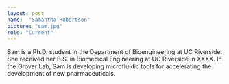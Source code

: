 ```yaml
---
layout: post
name:  "Samantha Robertson"
picture: "sam.jpg"
role: "Current"
---
```

Sam is a Ph.D. student in the Department of Bioengineering at UC Riverside. She received her B.S. in Biomedical Engineering at UC Riverside in XXXX.  In the Grover Lab, Sam is developing microfluidic tools for accelerating the development of new pharmaceuticals.
<br>
<br>
<br>